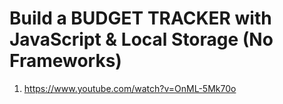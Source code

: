 # Build a BUDGET TRACKER with JavaScript & Local Storage (No Frameworks)

1. <https://www.youtube.com/watch?v=OnML-5Mk70o>
